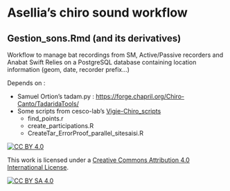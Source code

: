 # Asellia’s chiro sound workflow 

## Gestion_sons.Rmd (and its derivatives)

Workflow to manage bat recordings from SM, Active/Passive recorders and Anabat Swift
Relies on a PostgreSQL database containing location information (geom, date, recorder prefix...)

Depends on : 
- Samuel Ortion’s tadam.py : <https://forge.chapril.org/Chiro-Canto/TadaridaTools/>
- Some scripts from cesco-lab’s [Vigie-Chiro_scripts](https://github.com/cesco-lab/Vigie-Chiro_scripts)
    - find_points.r
    - create_participations.R
    - CreateTar_ErrorProof_parallel_sitesaisi.R

[![CC BY 4.0][cc-by-sa-shield]][cc-by-sa]

This work is licensed under a
[Creative Commons Attribution 4.0 International License][cc-by-sa].

[![CC BY SA 4.0][cc-by-sa-image]][cc-by-sa]

[cc-by-sa]: http://creativecommons.org/licenses/by-sa/4.0/
[cc-by-sa-image]: https://i.creativecommons.org/l/by-sa/4.0/88x31.png
[cc-by-sa-shield]: https://img.shields.io/badge/License-CC%20BY%20SA%204.0-lightgrey.svg
